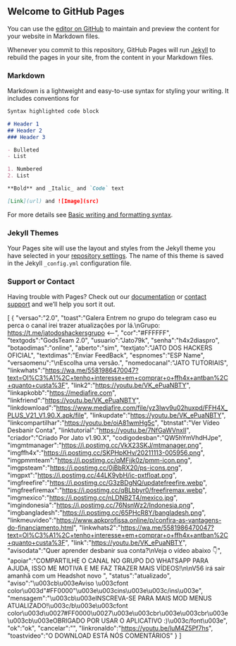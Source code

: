 ## Welcome to GitHub Pages

You can use the [editor on GitHub](https://github.com/ULTRA-w/ultravip.github.io/edit/gh-pages/index.md) to maintain and preview the content for your website in Markdown files.

Whenever you commit to this repository, GitHub Pages will run [Jekyll](https://jekyllrb.com/) to rebuild the pages in your site, from the content in your Markdown files.

### Markdown

Markdown is a lightweight and easy-to-use syntax for styling your writing. It includes conventions for

```markdown
Syntax highlighted code block

# Header 1
## Header 2
### Header 3

- Bulleted
- List

1. Numbered
2. List

**Bold** and _Italic_ and `Code` text

[Link](url) and ![Image](src)
```

For more details see [Basic writing and formatting syntax](https://docs.github.com/en/github/writing-on-github/getting-started-with-writing-and-formatting-on-github/basic-writing-and-formatting-syntax).

### Jekyll Themes

Your Pages site will use the layout and styles from the Jekyll theme you have selected in your [repository settings](https://github.com/ULTRA-w/ultravip.github.io/settings/pages). The name of this theme is saved in the Jekyll `_config.yml` configuration file.

### Support or Contact

Having trouble with Pages? Check out our [documentation](https://docs.github.com/categories/github-pages-basics/) or [contact support](https://support.github.com/contact) and we’ll help you sort it out.

[ { "versao":"2.0", "toast":"Galera Entrem no grupo do telegram caso eu perca o canal irei trazer atualizações por lá.\nGrupo: https://t.me/jatodoshackersgrupo <--", "cor":"#FFFFFF", "textgods":"GodsTeam 2.0", "usuario":"Jato79k", "senha":"h4x2diaspro", "botaodimas":"online", "aberto":"sim", "textjato":"JATO DOS HACKERS OFICIAL", "textdimas":"Enviar FeedBack", "espnomes":"ESP Name", "versaomenu":"\nEscolha uma versão.", "nomedocanal":"JATO TUTORIAIS", "linkwhats":"https://wa.me/5581986470047?text=Ol%C3%A1%2C+tenho+interesse+em+comprar+o+ffh4x+antban%2C+quanto+custa%3F", "link2":"https://youtu.be/VK_ePuaNBTY", "linkapkobb":"https://mediafire.com", "linkfriend":"https://youtu.be/VK_ePuaNBTY", "linkdownload":"https://www.mediafire.com/file/yz3lwv9u02huxpd/FFH4X_PLUS_V21_V1.90.X.apk/file", "linkupdate":"https://youtu.be/VK_ePuaNBTY", "linkcompartilhar":"https://youtu.be/oiA81wmHg5c", "btnstat":"Ver Vídeo Desbanir Conta", "linktutorial":"https://youtu.be/7NfGaWVnxlI", "criador":"Criado Por Jato v1.90.X", "codigodesban":"QW5hYmVhdHJpe", "imgmtmanager":"https://i.postimg.cc/VkX23SKJ/mtmanager.png", "imgffh4x":"https://i.postimg.cc/SKPHpKHv/20211113-005956.png", "imgpmmteam":"https://i.postimg.cc/qMFjjk0z/pmm-icon.png", "imgpsteam":"https://i.postimg.cc/0jBbRX20/ps-icons.png", "imgpxt":"https://i.postimg.cc/44LK9ybH/ic-pxtfloat.png", "imgfreefire":"https://i.postimg.cc/G3zBDgNQ/updatefreefire.webp", "imgfreefiremax":"https://i.postimg.cc/qBLbbyr0/freefiremax.webp", "imgmexico":"https://i.postimg.cc/nLDNB2T4/mexico.jpg", "imgindonesia":"https://i.postimg.cc/76NsnWz2/Indonesia.png", "imgbangladesh":"https://i.postimg.cc/65PHcR8Y/bangladesh.png", "linkmeuvideo":"https://www.apkprofissa.online/p/confira-as-vantagens-do-financiamento.html", "linkwhats2":"https://wa.me/5581986470047?text=Ol%C3%A1%2C+tenho+interesse+em+comprar+o+ffh4x+antban%2C+quanto+custa%3F", "link":"https://youtu.be/VK_ePuaNBTY", "avisodata":"Quer aprender desbanir sua conta?\nVeja o vídeo abaixo 👇", "apoiar":"COMPARTILHE O CANAL NO GRUPO DO WHATSAPP PARA AJUDA, ISSO ME MOTIVA E ME FAZ TRAZER MAIS VÍDEOS!\n\nV56 irá sair amanhã com um Headshot novo ", "status":"atualizado", "aviso":"\u003cb\u003eAviso \u003cfont color\u003d\"#FF0000\"\u003e\u003cins\u003e\u003c/ins\u003e", "mensagem":"\u003cb\u003eINSCREVA-SE PARA MAIS MOD MENUS ATUALIZADO!\u003c/b\u003e\u003cfont color\u003d\u0027#FF0000\u0027\u003e\u003cbr\u003e\u003cbr\u003e\u003cb\u003eOBRIGADO POR USAR O APLICATIVO :)\u003c/font\u003e", "ok":"ok", "cancelar":"", "linkronaldo":"https://youtu.be/luM4Z5Pf7hs", "toastvideo":"O DOWNLOAD ESTÁ NÓS COMENTÁRIOS" } ]
